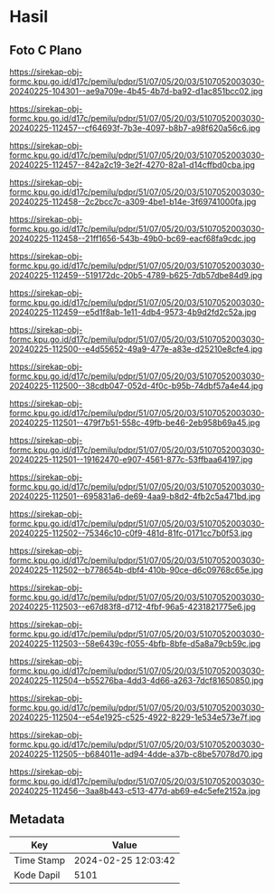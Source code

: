 # Hasil

## Foto C Plano

https://sirekap-obj-formc.kpu.go.id/d17c/pemilu/pdpr/51/07/05/20/03/5107052003030-20240225-104301--ae9a709e-4b45-4b7d-ba92-d1ac851bcc02.jpg

https://sirekap-obj-formc.kpu.go.id/d17c/pemilu/pdpr/51/07/05/20/03/5107052003030-20240225-112457--cf64693f-7b3e-4097-b8b7-a98f620a56c6.jpg

https://sirekap-obj-formc.kpu.go.id/d17c/pemilu/pdpr/51/07/05/20/03/5107052003030-20240225-112457--842a2c19-3e2f-4270-82a1-d14cffbd0cba.jpg

https://sirekap-obj-formc.kpu.go.id/d17c/pemilu/pdpr/51/07/05/20/03/5107052003030-20240225-112458--2c2bcc7c-a309-4be1-b14e-3f69741000fa.jpg

https://sirekap-obj-formc.kpu.go.id/d17c/pemilu/pdpr/51/07/05/20/03/5107052003030-20240225-112458--21ff1656-543b-49b0-bc69-eacf68fa9cdc.jpg

https://sirekap-obj-formc.kpu.go.id/d17c/pemilu/pdpr/51/07/05/20/03/5107052003030-20240225-112459--519172dc-20b5-4789-b625-7db57dbe84d9.jpg

https://sirekap-obj-formc.kpu.go.id/d17c/pemilu/pdpr/51/07/05/20/03/5107052003030-20240225-112459--e5d1f8ab-1e11-4db4-9573-4b9d2fd2c52a.jpg

https://sirekap-obj-formc.kpu.go.id/d17c/pemilu/pdpr/51/07/05/20/03/5107052003030-20240225-112500--e4d55652-49a9-477e-a83e-d25210e8cfe4.jpg

https://sirekap-obj-formc.kpu.go.id/d17c/pemilu/pdpr/51/07/05/20/03/5107052003030-20240225-112500--38cdb047-052d-4f0c-b95b-74dbf57a4e44.jpg

https://sirekap-obj-formc.kpu.go.id/d17c/pemilu/pdpr/51/07/05/20/03/5107052003030-20240225-112501--479f7b51-558c-49fb-be46-2eb958b69a45.jpg

https://sirekap-obj-formc.kpu.go.id/d17c/pemilu/pdpr/51/07/05/20/03/5107052003030-20240225-112501--19162470-e907-4561-877c-53ffbaa64197.jpg

https://sirekap-obj-formc.kpu.go.id/d17c/pemilu/pdpr/51/07/05/20/03/5107052003030-20240225-112501--695831a6-de69-4aa9-b8d2-4fb2c5a471bd.jpg

https://sirekap-obj-formc.kpu.go.id/d17c/pemilu/pdpr/51/07/05/20/03/5107052003030-20240225-112502--75346c10-c0f9-481d-81fc-0171cc7b0f53.jpg

https://sirekap-obj-formc.kpu.go.id/d17c/pemilu/pdpr/51/07/05/20/03/5107052003030-20240225-112502--b778654b-dbf4-410b-90ce-d6c09768c65e.jpg

https://sirekap-obj-formc.kpu.go.id/d17c/pemilu/pdpr/51/07/05/20/03/5107052003030-20240225-112503--e67d83f8-d712-4fbf-96a5-4231821775e6.jpg

https://sirekap-obj-formc.kpu.go.id/d17c/pemilu/pdpr/51/07/05/20/03/5107052003030-20240225-112503--58e6439c-f055-4bfb-8bfe-d5a8a79cb59c.jpg

https://sirekap-obj-formc.kpu.go.id/d17c/pemilu/pdpr/51/07/05/20/03/5107052003030-20240225-112504--b55276ba-4dd3-4d66-a263-7dcf81650850.jpg

https://sirekap-obj-formc.kpu.go.id/d17c/pemilu/pdpr/51/07/05/20/03/5107052003030-20240225-112504--e54e1925-c525-4922-8229-1e534e573e7f.jpg

https://sirekap-obj-formc.kpu.go.id/d17c/pemilu/pdpr/51/07/05/20/03/5107052003030-20240225-112505--b684011e-ad94-4dde-a37b-c8be57078d70.jpg

https://sirekap-obj-formc.kpu.go.id/d17c/pemilu/pdpr/51/07/05/20/03/5107052003030-20240225-112456--3aa8b443-c513-477d-ab69-e4c5efe2152a.jpg


## Metadata

| Key        | Value               |
| ---------- | ------------------- |
| Time Stamp | 2024-02-25 12:03:42 |
| Kode Dapil | 5101                |



